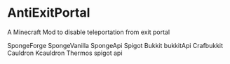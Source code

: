 # AntiExitPortal
A Minecraft Mod to disable teleportation from exit portal


SpongeForge SpongeVanilla SpongeApi
Spigot
Bukkit
bukkitApi
Crafbukkit
Cauldron
Kcauldron
Thermos
spigot api
